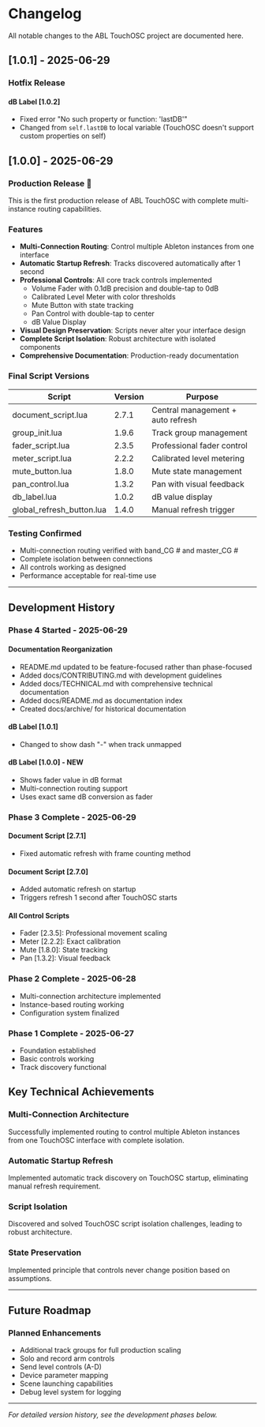# Changelog

All notable changes to the ABL TouchOSC project are documented here.

## [1.0.1] - 2025-06-29
### Hotfix Release

#### dB Label [1.0.2]
- Fixed error "No such property or function: 'lastDB'"
- Changed from `self.lastDB` to local variable (TouchOSC doesn't support custom properties on self)

## [1.0.0] - 2025-06-29
### Production Release 🚀

This is the first production release of ABL TouchOSC with complete multi-instance routing capabilities.

### Features
- **Multi-Connection Routing**: Control multiple Ableton instances from one interface
- **Automatic Startup Refresh**: Tracks discovered automatically after 1 second
- **Professional Controls**: All core track controls implemented
  - Volume Fader with 0.1dB precision and double-tap to 0dB
  - Calibrated Level Meter with color thresholds
  - Mute Button with state tracking
  - Pan Control with double-tap to center
  - dB Value Display
- **Visual Design Preservation**: Scripts never alter your interface design
- **Complete Script Isolation**: Robust architecture with isolated components
- **Comprehensive Documentation**: Production-ready documentation

### Final Script Versions
| Script | Version | Purpose |
|--------|---------|---------|
| document_script.lua | 2.7.1 | Central management + auto refresh |
| group_init.lua | 1.9.6 | Track group management |
| fader_script.lua | 2.3.5 | Professional fader control |
| meter_script.lua | 2.2.2 | Calibrated level metering |
| mute_button.lua | 1.8.0 | Mute state management |
| pan_control.lua | 1.3.2 | Pan with visual feedback |
| db_label.lua | 1.0.2 | dB value display |
| global_refresh_button.lua | 1.4.0 | Manual refresh trigger |

### Testing Confirmed
- Multi-connection routing verified with band_CG # and master_CG #
- Complete isolation between connections
- All controls working as designed
- Performance acceptable for real-time use

---

## Development History

### Phase 4 Started - 2025-06-29

#### Documentation Reorganization
- README.md updated to be feature-focused rather than phase-focused
- Added docs/CONTRIBUTING.md with development guidelines
- Added docs/TECHNICAL.md with comprehensive technical documentation
- Added docs/README.md as documentation index
- Created docs/archive/ for historical documentation

#### dB Label [1.0.1]
- Changed to show dash "-" when track unmapped

#### dB Label [1.0.0] - NEW
- Shows fader value in dB format
- Multi-connection routing support
- Uses exact same dB conversion as fader

### Phase 3 Complete - 2025-06-29

#### Document Script [2.7.1]
- Fixed automatic refresh with frame counting method

#### Document Script [2.7.0]
- Added automatic refresh on startup
- Triggers refresh 1 second after TouchOSC starts

#### All Control Scripts
- Fader [2.3.5]: Professional movement scaling
- Meter [2.2.2]: Exact calibration
- Mute [1.8.0]: State tracking
- Pan [1.3.2]: Visual feedback

### Phase 2 Complete - 2025-06-28
- Multi-connection architecture implemented
- Instance-based routing working
- Configuration system finalized

### Phase 1 Complete - 2025-06-27
- Foundation established
- Basic controls working
- Track discovery functional

## Key Technical Achievements

### Multi-Connection Architecture
Successfully implemented routing to control multiple Ableton instances from one TouchOSC interface with complete isolation.

### Automatic Startup Refresh
Implemented automatic track discovery on TouchOSC startup, eliminating manual refresh requirement.

### Script Isolation
Discovered and solved TouchOSC script isolation challenges, leading to robust architecture.

### State Preservation
Implemented principle that controls never change position based on assumptions.

---

## Future Roadmap

### Planned Enhancements
- Additional track groups for full production scaling
- Solo and record arm controls
- Send level controls (A-D)
- Device parameter mapping
- Scene launching capabilities
- Debug level system for logging

---

*For detailed version history, see the development phases below.*